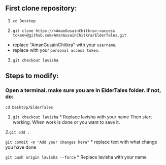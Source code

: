 ## First clone repository:

1. `cd Desktop`

2. `git clone https://<AmanGusainChitkra>:<access token>@github.com/AmanGusainChitkra/ElderTales.git`

- replace "AmanGusainChitkra" with your `username`. 
- replace <access token> with your `personal access token`.

3. `git checkout lavisha` 


## Steps to modify:
### **Open a terminal. make sure you are in ElderTales folder. if not, do:**
  `cd Desktop/ElderTales`
  
1. `git checkout lavisha`   * Replace lavisha with your name
Then start working. When work is done or you want to save it.

2.`git add .`

`git commit -m "Add your changes here"`     * replace text with what change you have done

`git push origin lavisha --force`   * Replace lavisha with your name
